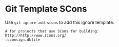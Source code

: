 Git Template SCons
===

Use `git ignore add scons` to add this ignore template.

```
# for projects that use SCons for building: http://http://www.scons.org/
.sconsign.dblite
```
